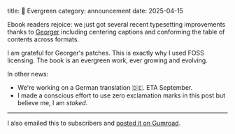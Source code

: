 title: 🌲 Evergreen
category: announcement
date: 2025-04-15

Ebook readers rejoice: we just got several recent typesetting improvements thanks to [Georger](https://github.com/georgeraraujo) including centering captions and conforming the table of contents across formats.

I am grateful for Georger's patches.
This is exactly why I used FOSS licensing.
The book is an evergreen work, ever growing and evolving.

In other news:

* We're working on a German translation 🇩🇪. ETA September.
* I made a conscious effort to use zero exclamation marks in this post but believe me, I am _stoked_.

---

I also emailed this to subscribers and [posted it on Gumroad](https://meonkeys.gumroad.com/p/steadfast-self-hosting-evergreen).
